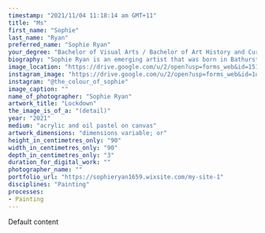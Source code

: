 ```yaml
---
timestamp: "2021/11/04 11:18:14 am GMT+11"
title: "Ms"
first_name: "Sophie"
last_name: "Ryan"
preferred_name: "Sophie Ryan"
your_degree: "Bachelor of Visual Arts / Bachelor of Art History and Curatorship"
biography: "Sophie Ryan is an emerging artist that was born in Bathurst New South Wales. Moving to Canberra in 2017, Sophie is currently studying at The Australian National University specialising in Art History and Curatorship and Visual Arts. Sophie's current work combines the methods of drawing and painting in an active mode that documents an embodied experience. In light of the current lockdown, Sophie draws from elements in the domestic space such as coffee mugs, pot plants, and her living room. Through a series of expressive and confident mark making and layering she expresses feeling of anger, frustration and worry that were present in these uncertain times."
image_location: "https://drive.google.com/u/2/open?usp=forms_web&id=151IzRWVmHw3Prb-y5kUAdlGMdPhQn74U"
instagram_image: "https://drive.google.com/u/2/open?usp=forms_web&id=1o8ahy1xIIG-ZJhznZ9-ckt8gMP9ZUKYr"
instagram: "@the_colour_of_sophie"
image_caption: ""
name_of_photographer: "Sophie Ryan"
artwork_title: "Lockdown"
the_image_is_of_a: "(detail)"
year: "2021"
medium: "acrylic and oil pastel on canvas"
artwork_dimensions: "dimensions variable; or"
height_in_centimetres_only: "90"
width_in_centimetres_only: "90"
depth_in_centimetres_only: "3"
duration_for_digital_work: ""
photographer_name: ""
portfolio_url: "https://sophieryan1659.wixsite.com/my-site-1"
disciplines: "Painting"
processes:
- Painting
---
```


Default content